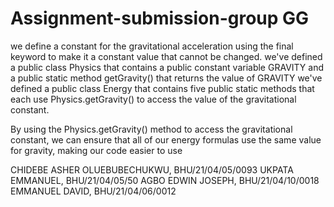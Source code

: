 # Assignment-submission-group GG
we define a constant for the gravitational acceleration using the final keyword to make it a constant value that cannot be changed. 
we've defined a public class Physics that contains a public constant variable GRAVITY and a public static method getGravity() that returns the value of GRAVITY 
we've defined a public class Energy that contains five public static methods that each use Physics.getGravity() to access the value of the gravitational constant.

By using the Physics.getGravity() method to access the gravitational constant, we can ensure that all of our energy formulas use the same value for gravity, making our code easier to use


CHIDEBE ASHER OLUEBUBECHUKWU, BHU/21/04/05/0093
UKPATA EMMANUEL, BHU/21/04/05/50
AGBO EDWIN JOSEPH, BHU/21/04/10/0018
EMMANUEL DAVID, BHU/21/04/06/0012

